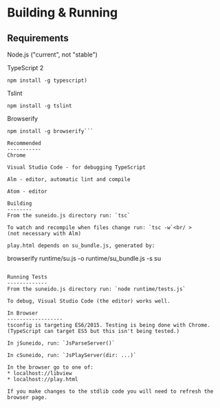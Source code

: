 ---
---
Building & Running
==================

Requirements
------------
Node.js ("current", not "stable")

TypeScript 2
```
npm install -g typescript)
```
Tslint
```
npm install -g tslint
```
Browserify
```
npm install -g browserify```

Recommended
-----------
Chrome

Visual Studio Code - for debugging TypeScript

Alm - editor, automatic lint and compile

Atom - editor

Building
--------
From the suneido.js directory run: `tsc`

To watch and recompile when files change run: `tsc -w`<br/ >
(not necessary with Alm)

play.html depends on su_bundle.js, generated by:
```
browserify runtime/su.js -o runtime/su_bundle.js -s su
```

Running Tests
-------------
From the suneido.js directory run: `node runtime/tests.js`

To debug, Visual Studio Code (the editor) works well.

In Browser
------------------
tsconfig is targeting ES6/2015. Testing is being done with Chrome. (TypeScript can target ES5 but this isn't being tested.)

In jSuneido, run: `JsParseServer()`

In cSuneido, run: `JsPlayServer(dir: ...)`

In the browser go to one of:
* localhost://libview
* localhost://play.html

If you make changes to the stdlib code you will need to refresh the browser page.
